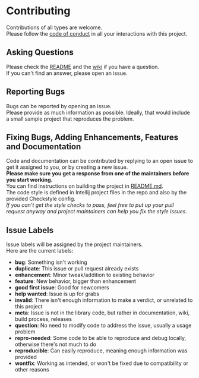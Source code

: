 # Contributing
Contributions of all types are welcome.   
Please follow the [code of conduct][1] in all your interactions with this project.

## Asking Questions
Please check the [README][2] and the [wiki][3] if you have a question.  
If you can't find an answer, please open an issue.

## Reporting Bugs
Bugs can be reported by opening an issue.  
Please provide as much information as possible. Ideally, that would include a small sample project that reproduces the problem.

## Fixing Bugs, Adding Enhancements, Features and Documentation
Code and documentation can be contributed by replying to an open issue to get it assigned to you, or by creating a new issue.  
**Please make sure you get a response from one of the maintainers before you start working.**  
You can find instructions on building the project in [README.md][2].  
The code style is defined in Intellij project files in the repo and also by the provided Checkstyle config.  
*If you can't get the style checks to pass, feel free to put up your pull request anyway and project maintainers can help you fix the style issues.*

## Issue Labels
Issue labels will be assigned by the project maintainers.  
Here are the current labels:

* **bug**: Something isn't working
* **duplicate**: This issue or pull request already exists
* **enhancement**: Minor tweak/addition to existing behavior
* **feature**: New behavior, bigger than enhancement
* **good first issue**: Good for newcomers
* **help wanted**: Issue is up for grabs
* **invalid**: There isn't enough information to make a verdict, or unrelated to this project
* **meta**: Issue is not in the library code, but rather in documentation, wiki, build process, releases
* **question**: No need to modify code to address the issue, usually a usage problem
* **repro-needed**: Some code to be able to reproduce and debug locally, otherwise there's not much to do
* **reproducible**: Can easily reproduce, meaning enough information was provided
* **wontfix**: Working as intended, or won't be fixed due to compatibility or other reasons
 
[1]: https://github.com/yevgenykuz/java-gradle-starter/blob/master/CODE_OF_CONDUCT.md
[2]: https://github.com/yevgenykuz/java-gradle-starter/blob/master/README.rst
[3]: https://github.com/yevgenykuz/java-gradle-starter/wiki

